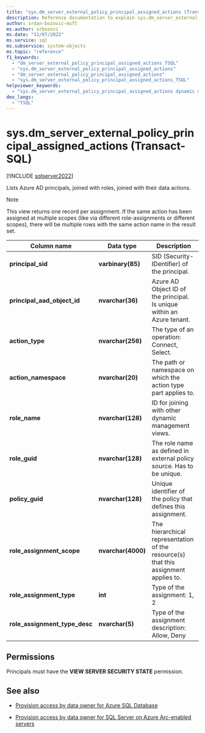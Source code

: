 ```yaml
---
title: "sys.dm_server_external_policy_principal_assigned_actions (Transact-SQL)"
description: Reference documentation to explain sys.dm_server_external_policy_principal_assigned_actions (Transact-SQL) dynamic management view.
author: srdan-bozovic-msft
ms.author: srbozovi
ms.date: "11/07/2022"
ms.service: sql
ms.subservice: system-objects
ms.topic: "reference"
f1_keywords:
  - "dm_server_external_policy_principal_assigned_actions_TSQL"
  - "sys.dm_server_external_policy_principal_assigned_actions"
  - "dm_server_external_policy_principal_assigned_actions"
  - "sys.dm_server_external_policy_principal_assigned_actions_TSQL"
helpviewer_keywords:
  - "sys.dm_server_external_policy_principal_assigned_actions dynamic management view"
dev_langs:
  - "TSQL"
---
```


# sys.dm_server_external_policy_principal_assigned_actions (Transact-SQL)

[!INCLUDE [sqlserver2022](../../includes/applies-to-version/sqlserver2022-asdb.md)]

Lists Azure AD principals, joined with roles, joined with their data actions.

> [!NOTE]  
>  This view returns one record per assignment. If the same action has been assigned at multiple scopes (like via different role-assignments or different scopes), there will be multiple rows with the same action name in the result set.
  
|Column name|Data type|Description|  
|-----------------|---------------|-----------------|  
|**principal_sid**|**varbinary(85)**|SID (Security-IDentifier) of the principal.|  
|**principal_aad_object_id**|**nvarchar(36)**|Azure AD Object ID of the principal. Is unique within an Azure tenant.|  
|**action_type**|**nvarchar(256)**|The type of an operation: Connect, Select.|  
|**action_namespace**|**nvarchar(20)**|The path or namespace on which the action type part applies to.|  
|**role_name**|**nvarchar(128)**|ID for joining with other dynamic management views.|  
|**role_guid**|**nvarchar(128)**|The role name as defined in external policy source. Has to be unique.|  
|**policy_guid**|**nvarchar(128)**|Unique identifier of the policy that defines this assignment.|  
|**role_assignment_scope**|**nvarchar(4000)**|The hierarchical representation of the resource(s) that this assignment applies to.|  
|**role_assignment_type**|**int**|Type of the assignment: 1, 2|  
|**role_assignment_type_desc**|**nvarchar(5)**|Type of the assignment description: Allow, Deny|  
  
## Permissions  

Principals must have the **VIEW SERVER SECURITY STATE** permission.  

## See also

- [Provision access by data owner for Azure SQL Database](/azure/purview/how-to-policies-data-owner-azure-sql-db)

- [Provision access by data owner for SQL Server on Azure Arc-enabled servers](/azure/purview/how-to-policies-data-owner-arc-sql-server)
